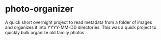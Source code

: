 # photo-organizer
A quick short overnight project to read metadata from a folder of images and organizes it into YYYY-MM-DD directories. This was a quick project to quickly bulk organize old family photos
